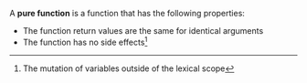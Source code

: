 A **pure function** is a function that has the following properties:
 - The function return values are the same for identical arguments
 - The function has no side effects[^1]

[^1]: The mutation of variables outside of the lexical scope